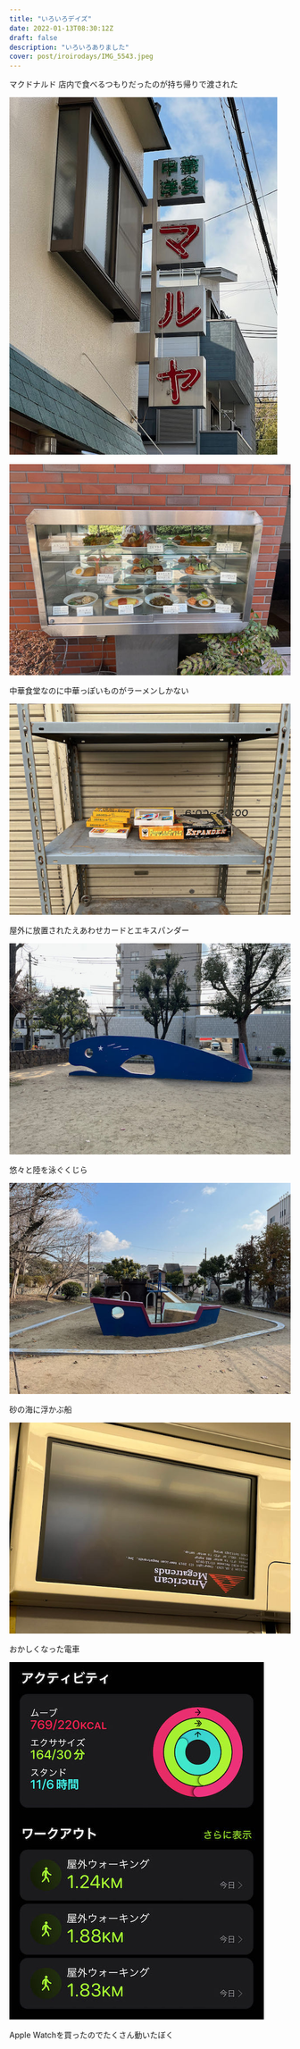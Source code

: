 ```yaml
---
title: "いろいろデイズ"
date: 2022-01-13T08:30:12Z
draft: false
description: "いろいろありました"
cover: post/iroirodays/IMG_5543.jpeg
---
```


マクドナルド
店内で食べるつもりだったのが持ち帰りで渡された

![kanban](IMG_5546.jpeg)

![menu](IMG_5544.jpeg)

中華食堂なのに中華っぽいものがラーメンしかない

![houti](IMG_5547.jpeg)

屋外に放置されたえあわせカードとエキスパンダー

![kujira](IMG_5548.jpeg)

悠々と陸を泳ぐくじら

![hune](IMG_5549.jpeg)

砂の海に浮かぶ船

![american](IMG_5571.jpeg)

おかしくなった電車

![watch](IMG_5572.jpeg)

Apple Watchを買ったのでたくさん動いたぼく
